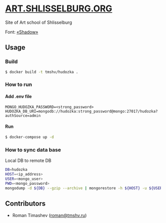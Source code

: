 # [ART.SHLISSELBURG.ORG](https://art.shlisselburg.org)

Site of Art school of Shlisselburg

Font: [«Shadow»](http://mishapanfilov.ru/font_shadow.html)

## Usage

### Build

```bash
$ docker build -t tmshv/hudozka .
```

### How to run

#### Add .env file

```
MONGO_HUDOZKA_PASSWORD=<strong_password>
HUDOZKA_DB_URI=mongodb://hudozka:strong_password@mongo:27017/hudozka?authSource=admin
```

#### Run
```bash
$ docker-compose up -d
```

### How to sync data base

Local DB to remote DB

```bash
DB=hudozka
HOST=<ip_address>
USER=<mongo_user>
PWD=<mongo_password>
mongodump -d ${DB} --gzip --archive | mongorestore -h ${HOST} -u ${USER} -p ${PWD} -d ${DB} --gzip --archive
```

## Contributors
- Roman Timashev ([roman@tmshv.ru](mailto:roman@tmshv.ru))
